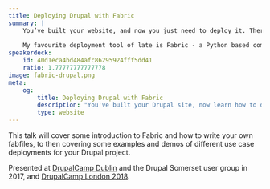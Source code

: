 ```yaml
---
title: Deploying Drupal with Fabric
summary: |
    You’ve built your website, and now you just need to deploy it. There are various ways that this could be done - from (S)FTP, to SCP and rsync, to running commands like “git pull” and “composer install” directly on the server (not recommended).
    
    My favourite deployment tool of late is Fabric - a Python based command line tool for running commands locally as well as on remote servers. It’s language and framework agnostic, and unopinionated so you define the steps and workflow that you need - from a basic few-step deployment to a full Capistrano style zero-downtime deployment.
speakerdeck:
    id: 40d1eca4bd484afc86295924fff5dd41
    ratio: 1.77777777777778
image: fabric-drupal.png
meta:
    og:
        title: Deploying Drupal with Fabric
        description: "You've built your Drupal site, now learn how to deploy it with Fabric."
        type: website
---
```

This talk will cover some introduction to Fabric and how to write your own fabfiles, to then covering some examples and demos of different use case deployments for your Drupal project.

Presented at [DrupalCamp Dublin](http://2017.drupal.ie) and the Drupal Somerset user group in 2017, and [DrupalCamp London 2018](http://drupalcamp.london).
